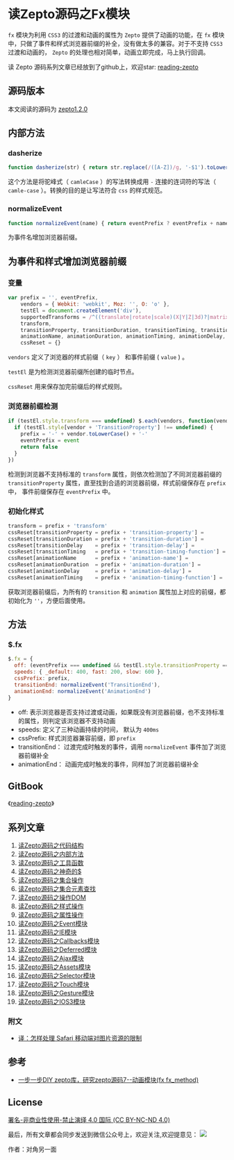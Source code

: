 # 读Zepto源码之Fx模块

`fx` 模块为利用 `CSS3` 的过渡和动画的属性为 `Zepto` 提供了动画的功能，在 `fx` 模块中，只做了事件和样式浏览器前缀的补全，没有做太多的兼容。对于不支持 `CSS3` 过渡和动画的， `Zepto` 的处理也相对简单，动画立即完成，马上执行回调。

读 Zepto 源码系列文章已经放到了github上，欢迎star: [reading-zepto](https://github.com/yeyuqiudeng/reading-zepto)

## 源码版本

本文阅读的源码为 [zepto1.2.0](https://github.com/madrobby/zepto/tree/v1.2.0)

## 内部方法

### dasherize

```javascript
function dasherize(str) { return str.replace(/([A-Z])/g, '-$1').toLowerCase() }
```

这个方法是将驼峰式（ `camleCase` ）的写法转换成用 `-` 连接的连词符的写法（ `camle-case` ）。转换的目的是让写法符合 `css` 的样式规范。

### normalizeEvent

```javascript
function normalizeEvent(name) { return eventPrefix ? eventPrefix + name : name.toLowerCase() }
```

为事件名增加浏览器前缀。

## 为事件和样式增加浏览器前缀

### 变量

```javascript
var prefix = '', eventPrefix,
    vendors = { Webkit: 'webkit', Moz: '', O: 'o' },
    testEl = document.createElement('div'),
    supportedTransforms = /^((translate|rotate|scale)(X|Y|Z|3d)?|matrix(3d)?|perspective|skew(X|Y)?)$/i,
    transform,
    transitionProperty, transitionDuration, transitionTiming, transitionDelay,
    animationName, animationDuration, animationTiming, animationDelay,
    cssReset = {}
```

`vendors` 定义了浏览器的样式前缀（ `key` ） 和事件前缀 ( `value` ) 。

`testEl` 是为检测浏览器前缀所创建的临时节点。

`cssReset` 用来保存加完前缀后的样式规则。

### 浏览器前缀检测

```javascript
if (testEl.style.transform === undefined) $.each(vendors, function(vendor, event){
  if (testEl.style[vendor + 'TransitionProperty'] !== undefined) {
    prefix = '-' + vendor.toLowerCase() + '-'
    eventPrefix = event
    return false
  }
})
```

检测到浏览器不支持标准的 `transform` 属性，则依次检测加了不同浏览器前缀的 `transitionProperty` 属性，直至找到合适的浏览器前缀，样式前缀保存在 `prefix` 中， 事件前缀保存在 `eventPrefix` 中。

### 初始化样式

```javascript
transform = prefix + 'transform'
cssReset[transitionProperty = prefix + 'transition-property'] =
cssReset[transitionDuration = prefix + 'transition-duration'] =
cssReset[transitionDelay    = prefix + 'transition-delay'] =
cssReset[transitionTiming   = prefix + 'transition-timing-function'] =
cssReset[animationName      = prefix + 'animation-name'] =
cssReset[animationDuration  = prefix + 'animation-duration'] =
cssReset[animationDelay     = prefix + 'animation-delay'] =
cssReset[animationTiming    = prefix + 'animation-timing-function'] = ''

```

获取浏览器前缀后，为所有的 `transition` 和 `animation` 属性加上对应的前缀，都初始化为 `''`，方便后面使用。

## 方法

### $.fx

```javascript
$.fx = {
  off: (eventPrefix === undefined && testEl.style.transitionProperty === undefined),
  speeds: { _default: 400, fast: 200, slow: 600 },
  cssPrefix: prefix,
  transitionEnd: normalizeEvent('TransitionEnd'),
  animationEnd: normalizeEvent('AnimationEnd')
}
```

* off:  表示浏览器是否支持过渡或动画，如果既没有浏览器前缀，也不支持标准的属性，则判定该浏览器不支持动画
* speeds: 定义了三种动画持续的时间， 默认为 `400ms` 
* cssPrefix: 样式浏览器兼容前缀，即 `prefix`
* transitionEnd： 过渡完成时触发的事件，调用 `normalizeEvent` 事件加了浏览器前缀补全
* animationEnd： 动画完成时触发的事件，同样加了浏览器前缀补全



## GitBook

《[reading-zepto](https://yeyuqiudeng.gitbooks.io/reading-zepto/content/)》

## 系列文章

1. [读Zepto源码之代码结构](https://github.com/yeyuqiudeng/reading-zepto/blob/master/src/%E8%AF%BBZepto%E6%BA%90%E7%A0%81%E4%B9%8B%E4%BB%A3%E7%A0%81%E7%BB%93%E6%9E%84.md)
2. [读Zepto源码之内部方法](https://github.com/yeyuqiudeng/reading-zepto/blob/master/src/%E8%AF%BBZepto%E6%BA%90%E7%A0%81%E4%B9%8B%E5%86%85%E9%83%A8%E6%96%B9%E6%B3%95.md)
3. [读Zepto源码之工具函数](https://github.com/yeyuqiudeng/reading-zepto/blob/master/src/%E8%AF%BBZepto%E6%BA%90%E7%A0%81%E4%B9%8B%E5%B7%A5%E5%85%B7%E5%87%BD%E6%95%B0.md)
4. [读Zepto源码之神奇的$](https://github.com/yeyuqiudeng/reading-zepto/blob/master/src/%E8%AF%BBZepto%E6%BA%90%E7%A0%81%E4%B9%8B%E7%A5%9E%E5%A5%87%E7%9A%84%24.md)
5. [读Zepto源码之集合操作](https://github.com/yeyuqiudeng/reading-zepto/blob/master/src/%E8%AF%BBZepto%E6%BA%90%E7%A0%81%E4%B9%8B%E9%9B%86%E5%90%88%E6%93%8D%E4%BD%9C.md)
6. [读Zepto源码之集合元素查找](https://github.com/yeyuqiudeng/reading-zepto/blob/master/src/%E8%AF%BBZepto%E6%BA%90%E7%A0%81%E4%B9%8B%E9%9B%86%E5%90%88%E5%85%83%E7%B4%A0%E6%9F%A5%E6%89%BE.md)
7. [读Zepto源码之操作DOM](https://github.com/yeyuqiudeng/reading-zepto/blob/master/src/%E8%AF%BBZepto%E6%BA%90%E7%A0%81%E4%B9%8B%E6%93%8D%E4%BD%9CDOM.md)
8. [读Zepto源码之样式操作](https://github.com/yeyuqiudeng/reading-zepto/blob/master/src/%E8%AF%BBZepto%E6%BA%90%E7%A0%81%E4%B9%8B%E6%A0%B7%E5%BC%8F%E6%93%8D%E4%BD%9C.md)
9. [读Zepto源码之属性操作](https://github.com/yeyuqiudeng/reading-zepto/blob/master/src/%E8%AF%BBZepto%E6%BA%90%E7%A0%81%E4%B9%8B%E5%B1%9E%E6%80%A7%E6%93%8D%E4%BD%9C.md)
10. [读Zepto源码之Event模块](https://github.com/yeyuqiudeng/reading-zepto/blob/master/src/%E8%AF%BBZepto%E6%BA%90%E7%A0%81%E4%B9%8BEvent%E6%A8%A1%E5%9D%97.md)
11. [读Zepto源码之IE模块](https://github.com/yeyuqiudeng/reading-zepto/blob/master/src/%E8%AF%BBZepto%E6%BA%90%E7%A0%81%E4%B9%8BIE%E6%A8%A1%E5%9D%97.md)
12. [读Zepto源码之Callbacks模块](https://github.com/yeyuqiudeng/reading-zepto/blob/master/src/%E8%AF%BBZepto%E6%BA%90%E7%A0%81%E4%B9%8BCallbacks%E6%A8%A1%E5%9D%97.md)
13. [读Zepto源码之Deferred模块](https://github.com/yeyuqiudeng/reading-zepto/blob/master/src/%E8%AF%BBZepto%E6%BA%90%E7%A0%81%E4%B9%8BDeferred%E6%A8%A1%E5%9D%97.md)
14. [读Zepto源码之Ajax模块](https://github.com/yeyuqiudeng/reading-zepto/blob/master/src/%E8%AF%BBZepto%E6%BA%90%E7%A0%81%E4%B9%8BAjax%E6%A8%A1%E5%9D%97.md)
15. [读Zepto源码之Assets模块](https://github.com/yeyuqiudeng/reading-zepto/blob/master/src/%E8%AF%BBZepto%E6%BA%90%E7%A0%81%E4%B9%8Bassets%E6%A8%A1%E5%9D%97.md)
16. [读Zepto源码之Selector模块](https://github.com/yeyuqiudeng/reading-zepto/blob/master/src/%E8%AF%BBZepto%E6%BA%90%E7%A0%81%E4%B9%8BSelector%E6%A8%A1%E5%9D%97.md)
17. [读Zepto源码之Touch模块](https://github.com/yeyuqiudeng/reading-zepto/blob/master/src/%E8%AF%BBZepto%E6%BA%90%E7%A0%81%E4%B9%8BTouch%E6%A8%A1%E5%9D%97.md)
18. [读Zepto源码之Gesture模块](https://github.com/yeyuqiudeng/reading-zepto/blob/master/src/%E8%AF%BBZepto%E6%BA%90%E7%A0%81%E4%B9%8BGesture%E6%A8%A1%E5%9D%97.md)
19. [读Zepto源码之IOS3模块](https://github.com/yeyuqiudeng/reading-zepto/blob/master/src/%E8%AF%BBZepto%E6%BA%90%E7%A0%81%E4%B9%8BIOS3%E6%A8%A1%E5%9D%97.md)


### 附文

* [译：怎样处理 Safari 移动端对图片资源的限制](https://github.com/yeyuqiudeng/reading-zepto/blob/master/src/%E9%99%84%EF%BC%9A%E6%80%8E%E6%A0%B7%E5%A4%84%E7%90%86%20Safari%20%E7%A7%BB%E5%8A%A8%E7%AB%AF%E5%AF%B9%E5%9B%BE%E7%89%87%E8%B5%84%E6%BA%90%E7%9A%84%E9%99%90%E5%88%B6.md)



## 参考

* [一步一步DIY zepto库，研究zepto源码7--动画模块(fx fx_method)](https://zrysmt.github.io/2017/04/28/%E4%B8%80%E6%AD%A5%E4%B8%80%E6%AD%A5DIY%20zepto%E5%BA%93%EF%BC%8C%E7%A0%94%E7%A9%B6zepto%E6%BA%90%E7%A0%817--%E5%8A%A8%E7%94%BB%E6%A8%A1%E5%9D%97(fx%EF%BC%8Cfx_method)/)

## License

[署名-非商业性使用-禁止演绎 4.0 国际 (CC BY-NC-ND 4.0)](http://creativecommons.org/licenses/by-nc-nd/4.0/)

最后，所有文章都会同步发送到微信公众号上，欢迎关注,欢迎提意见：  ![](https://user-gold-cdn.xitu.io/2017/5/30/76626b0be42083d36b36f4a117dc1873) 

作者：对角另一面